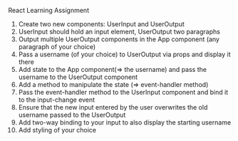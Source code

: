 React Learning Assignment

1. Create two new components: UserInput and UserOutput
2. UserInput should hold an input element, UserOutput two paragraphs
3. Output multiple UserOutput components in the App component (any paragraph of your choice)
4. Pass a username (of your choice) to UserOutput via props and display it there
5. Add state to the App component(=> the username) and pass the username to the UserOutput component
6. Add a method to manipulate the state (=> event-handler method)
7. Pass the event-handler method to the UserInput component and bind it to the input-change event
8. Ensure that the new input entered by the user overwrites the old username passed to the UserOutput
9. Add two-way binding to your input to also display the starting username
10. Add styling of your choice
